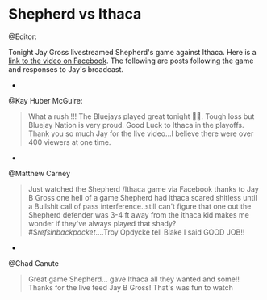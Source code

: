 # Shepherd vs Ithaca

@Editor:

Tonight Jay Gross livestreamed Shepherd's game against Ithaca. Here is a [link to the video on Facebook](https://www.facebook.com/jgross811/videos/10154261131353445/). The following are posts following the game and responses to Jay's broadcast.

-

@Kay Huber McGuire:


> What a rush !!! The Bluejays played great tonight 🏈🏈. Tough loss but Bluejay Nation is very proud. Good Luck to Ithaca in the playoffs. Thank you so much Jay for the live video...I believe there were over 400 viewers at one time.

-

@Matthew Carney

> Just watched the Shepherd /Ithaca game via Facebook thanks to Jay B Gross one hell of a game Shepherd had ithaca scared shitless until a Bullshit call of pass interference..still can't figure that one out the Shepherd defender was 3-4 ft away from the ithaca kid makes me wonder if they've always played that shady? #$$refsinbackpocket$....Troy Opdycke tell Blake I said GOOD JOB!!

-

@Chad Canute


> Great game Shepherd... gave Ithaca all they wanted and some!! Thanks for the live feed Jay B Gross! That's was fun to watch


